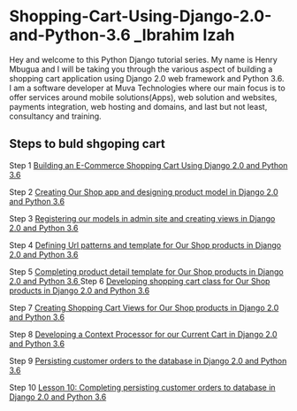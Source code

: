 # Shopping-Cart-Using-Django-2.0-and-Python-3.6 _Ibrahim Izah

Hey and welcome to this Python Django tutorial series. My name is Henry Mbugua 
and I will be taking you through the various aspect of building a shopping cart application using Django 2.0 
web framework and Python 3.6. I am a software developer at Muva Technologies where our main focus is to offer 
services around mobile solutions(Apps), web solution 
and websites, payments integration, web hosting and domains, and last but not least, consultancy and training.


## Steps to buld shgoping cart

Step 1 [Building an E-Commerce Shopping Cart Using Django 2.0 and Python 3.6 ](https://muva.co.ke/blog/lesson-1-building-e-commerce-shopping-cart-using-django-2-0-python-3-6/)

Step 2 [Creating Our Shop app and designing product model in Django 2.0 and Python 3.6](http://muva.co.ke/blog/creating-shop-app-designing-product-model-django-2-0-python-3-6/)

Step 3 [Registering our models in admin site and creating views in Django 2.0 and Python 3.6 ](http://muva.co.ke/blog/lesson-3registering-models-admin-site-creating-views-django-2-0-python-3-6/)

Step 4 [Defining Url patterns and template for Our Shop products in Django 2.0 and Python 3.6](https://muva.co.ke/blog/lesson-4-defining-url-patterns-template-shop-products-django-2-0-python-3-6/)

Step  5 [Completing product detail template for Our Shop products in Django 2.0 and Python 3.6 ](https://muva.co.ke/blog/completing-product-detail-template-shop-products-django-2-0-python-3-6/)
Step  6 [Developing shopping cart class for Our Shop products in Django 2.0 and Python 3.6 ](https://muva.co.ke/blog/developing-shopping-cart-class-shop-products-django-2-0-python-3-6/)

Step 7 [Creating Shopping Cart Views for Our Shop products in Django 2.0 and Python 3.6 ](https://muva.co.ke/blog/creating-shopping-cart-views-shop-products-django-2-0-python-3-6/)

Step 8 [Developing a Context Processor for our Current Cart in Django 2.0 and Python 3.6 ](http://muva.co.ke/blog/lesson-8-developing-context-processor-current-cart-django-2-0-python-3-6/)

Step 9 [Persisting customer orders to the database in Django 2.0 and Python 3.6](http://muva.co.ke/blog/lesson-9-persisting-customer-orders-database-django-2-0-python-3-6/)

Step 10 [Lesson 10: Completing persisting customer orders to database in Django 2.0 and Python 3.6 ](http://muva.co.ke/blog/lesson-10-completing-persisting-customer-orders-database-django-2-0-python-3-6/)
